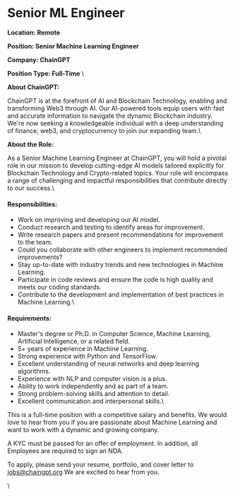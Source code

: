 # Senior ML Engineer

**Location: Remote**

**Position: Senior Machine Learning Engineer**

**Company: ChainGPT** &#x20;

**Position Type: Full-Time** \


**About ChainGPT:** &#x20;

ChainGPT is at the forefront of AI and Blockchain Technology, enabling and transforming Web3 through AI. Our AI-powered tools equip users with fast and accurate information to navigate the dynamic Blockchain industry. We're now seeking a knowledgeable individual with a deep understanding of finance, web3, and cryptocurrency to join our expanding team.\


**About the Role:**

As a Senior Machine Learning Engineer at ChainGPT, you will hold a pivotal role in our mission to develop cutting-edge AI models tailored explicitly for Blockchain Technology and Crypto-related topics. Your role will encompass a range of challenging and impactful responsibilities that contribute directly to our success.\


#### Responsibilities:

* Work on improving and developing our AI model.
* Conduct research and testing to identify areas for improvement.
* Write research papers and present recommendations for improvement to the team.
* Could you collaborate with other engineers to implement recommended improvements?
* Stay up-to-date with industry trends and new technologies in Machine Learning.
* Participate in code reviews and ensure the code is high quality and meets our coding standards.
* Contribute to the development and implementation of best practices in Machine Learning.\


#### Requirements:

* Master's degree or Ph.D. in Computer Science, Machine Learning, Artificial Intelligence, or a related field.
* 5+ years of experience in Machine Learning.
* Strong experience with Python and TensorFlow.
* Excellent understanding of neural networks and deep learning algorithms.
* Experience with NLP and computer vision is a plus.
* Ability to work independently and as part of a team.
* Strong problem-solving skills and attention to detail.
* Excellent communication and interpersonal skills.\


This is a full-time position with a competitive salary and benefits. We would love to hear from you if you are passionate about Machine Learning and want to work with a dynamic and growing company.

A KYC must be passed for an offer of employment. In addition, all Employees are required to sign an NDA.

To apply, please send your resume, portfolio, and cover letter to jobs@chaingpt.org We are excited to hear from you.

\
